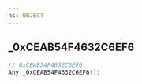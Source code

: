 ```yaml
---
ns: OBJECT
---
```

## _0xCEAB54F4632C6EF6

```c
// 0xCEAB54F4632C6EF6
Any _0xCEAB54F4632C6EF6();
```


